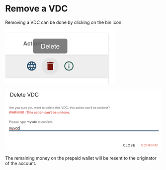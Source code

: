 

# Remove a VDC

Removing a VDC can be done by clicking on the bin icon. 

![](img/01_vdc_remove_button.png ':size=200')

![](img/02_vdc_remove_confirm.png ':size=400')

The remaining money on the prepaid wallet will be resent to the originator of the account. 
